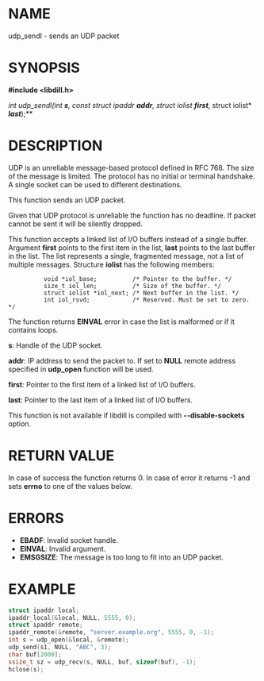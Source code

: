 # NAME

udp_sendl - sends an UDP packet

# SYNOPSIS

**#include &lt;libdill.h>**

**int udp_sendl(int **_s_**, const struct ipaddr* **_addr_**, struct iolist* **_first_**, struct iolist* **_last_**);**

# DESCRIPTION

UDP is an unreliable message-based protocol defined in RFC 768. The size of the message is limited. The protocol has no initial or terminal handshake. A single socket can be used to different destinations.

This function sends an UDP packet.

Given that UDP protocol is unreliable the function has no deadline. If packet cannot be sent it will be silently dropped.

This function accepts a linked list of I/O buffers instead of a single buffer. Argument **first** points to the first item in the list, **last** points to the last buffer in the list. The list represents a single, fragmented message, not a list of multiple messages. Structure **iolist** has the following members:

              void *iol_base;          /* Pointer to the buffer. */
              size_t iol_len;          /* Size of the buffer. */
              struct iolist *iol_next; /* Next buffer in the list. */
              int iol_rsvd;            /* Reserved. Must be set to zero. */

The function returns **EINVAL** error in case the list is malformed or if it contains loops.

**s**: Handle of the UDP socket.

**addr**: IP address to send the packet to. If set to **NULL** remote address specified in **udp_open** function will be used.

**first**: Pointer to the first item of a linked list of I/O buffers.

**last**: Pointer to the last item of a linked list of I/O buffers.


This function is not available if libdill is compiled with **--disable-sockets** option.

# RETURN VALUE

In case of success the function returns 0. In case of error it returns -1 and sets **errno** to one of the values below.

# ERRORS

* **EBADF**: Invalid socket handle.
* **EINVAL**: Invalid argument.
* **EMSGSIZE**: The message is too long to fit into an UDP packet.

# EXAMPLE

```c
struct ipaddr local;
ipaddr_local(&local, NULL, 5555, 0);
struct ipaddr remote;
ipaddr_remote(&remote, "server.example.org", 5555, 0, -1);
int s = udp_open(&local, &remote);
udp_send(s1, NULL, "ABC", 3);
char buf[2000];
ssize_t sz = udp_recv(s, NULL, buf, sizeof(buf), -1);
hclose(s);
```
